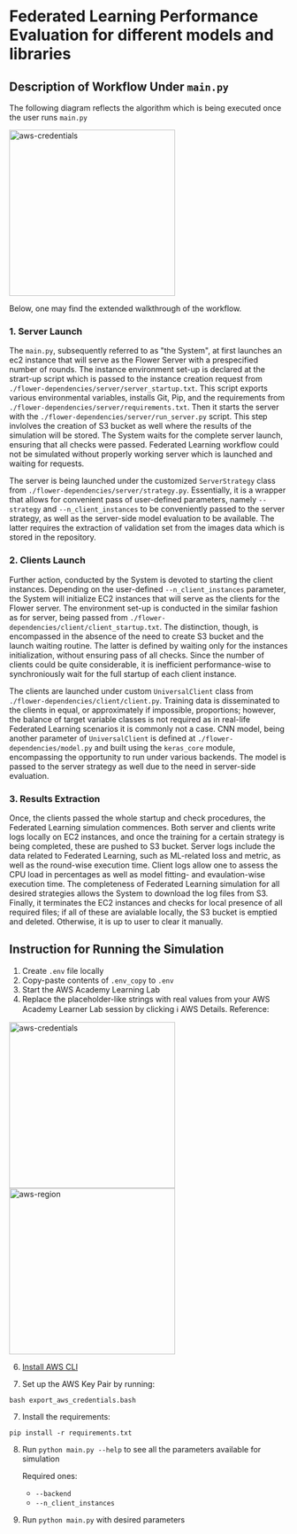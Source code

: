 # Federated Learning Performance Evaluation for different models and libraries

## Description of Workflow Under `main.py`

The following diagram reflects the algorithm which is being executed once the user runs `main.py`

<img src="https://snipboard.io/FhjbTr.jpg" alt="aws-credentials" width="300"/>

Below, one may find the extended walkthrough of the workflow.

### 1. Server Launch
The `main.py`, subsequently referred to as "the System", at first launches an ec2 instance that will serve as the Flower Server with a prespecified number of rounds. The instance environment set-up is declared at the strart-up script which is passed to the instance creation request from `./flower-dependencies/server/server_startup.txt`. This script exports various environmental variables, installs Git, Pip, and the requirements from `./flower-dependencies/server/requirements.txt`. Then it starts the server with the `./flower-dependencies/server/run_server.py` script. This step invlolves the creation of S3 bucket as well where the results of the simulation will be stored. The System waits for the complete server launch, ensuring that all checks were passed. Federated Learning workflow could not be simulated without properly working server which is launched and waiting for requests.

The server is being launched under the customized `ServerStrategy` class from `./flower-dependencies/server/strategy.py`. Essentially, it is a wrapper that allows for convenient pass of user-defined parameters, namely `--strategy` and `--n_client_instances` to be conveniently passed to the server strategy, as well as the server-side model evaluation to be available. The latter requires the extraction of validation set from the images data which is stored in the repository.

### 2. Clients Launch
Further action, conducted by the System is devoted to starting the client instances. Depending on the user-defined `--n_client_instances` parameter, the System will initialize EC2 instances that will serve as the clients for the Flower server. The environment set-up is conducted in the similar fashion as for server, being passed from `./flower-dependencies/client/client_startup.txt`. The distinction, though, is encompassed in the absence of the need to create S3 bucket and the launch waiting routine. The latter is defined by waiting only for the instances initialization, without ensuring pass of all checks. Since the number of clients could be quite considerable, it is inefficient performance-wise to synchroniously wait for the full startup of each client instance.

The clients are launched under custom `UniversalClient` class from `./flower-dependencies/client/client.py`. Training data is disseminated to the clients in equal, or approximately if impossible, proportions; however, the balance of target variable classes is not required as in real-life Federated Learning scenarios it is commonly not a case. CNN model, being another parameter of `UniversalClient` is defined at `./flower-dependencies/model.py` and built using the `keras_core` module, encompassing the opportunity to run under various backends. The model is passed to the server strategy as well due to the need in server-side evaluation.

### 3. Results Extraction

Once, the clients passed the whole startup and check procedures, the Federated Learning simulation commences. Both server and clients write logs locally on EC2 instances, and once the training for a certain strategy is being completed, these are pushed to S3 bucket. Server logs include the data related to Federated Learning, such as ML-related loss and metric, as well as the round-wise execution time. Client logs allow one to assess the CPU load in percentages as well as model fitting- and evaulation-wise execution time. The completeness of Federated Learning simulation for all desired strategies allows the System to download the log files from S3. Finally, it terminates the EC2 instances and checks for local presence of all required files; if all of these are avialable locally, the S3 bucket is emptied and deleted. Otherwise, it is up to user to clear it manually.

## Instruction for Running the Simulation
1. Create `.env` file locally
2. Copy-paste contents of `.env_copy` to `.env`
3. Start the AWS Academy Learning Lab
4. Replace the placeholder-like strings with real values from your AWS Academy Learner Lab session by clicking :information_source: AWS Details. Reference:
<p float="left">
  <img src="https://sun9-42.userapi.com/impg/DYEB3AT48yllPzWMAgYAVaWtj_-t5gPIz9k3pg/yupOWkYahvA.jpg?size=712x658&quality=95&sign=32e3fb5d15f710eac79f57db569af1fd&type=album" alt="aws-credentials" width="300"/>
  <img src="https://sun9-42.userapi.com/kg6MBo9vkjdDLAo1b4nhkRJGSh22_XYSivrHjw/dDXouXf0Kp4.jpg?size=688x636&quality=95&sign=d9d40bb5e17a5e30a9f33657fc7d6899&type=album" alt="aws-region" width="300"/>
</p>

6. [Install AWS CLI](https://docs.aws.amazon.com/cli/latest/userguide/getting-started-install.html)

7. Set up the AWS Key Pair by running:

`bash export_aws_credentials.bash`

7. Install the requirements:

`pip install -r requirements.txt`

8. Run `python main.py --help` to see all the parameters available for simulation
   
   Required ones:
     - `--backend`
     - `--n_client_instances`
10. Run `python main.py` with desired parameters